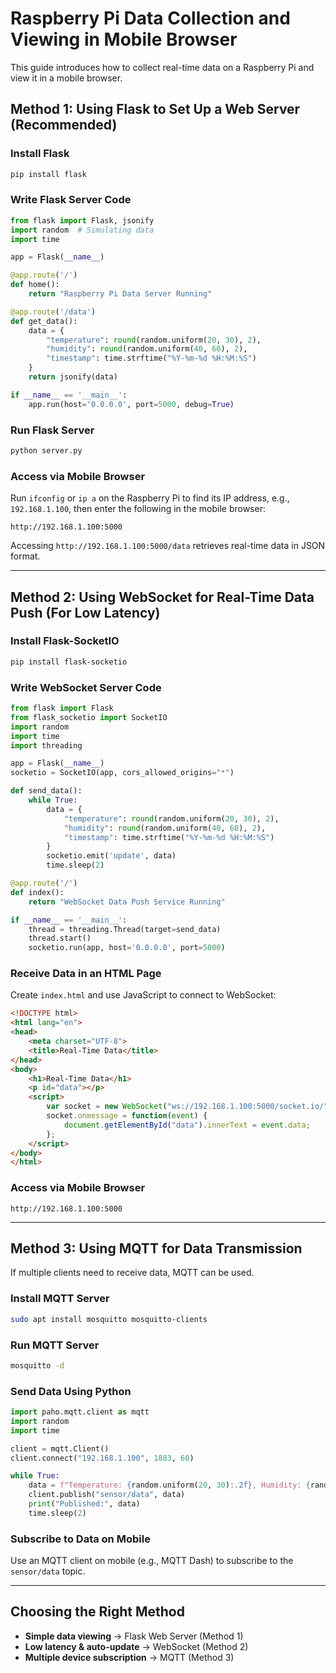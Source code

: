 # Raspberry Pi Data Collection and Viewing in Mobile Browser

This guide introduces how to collect real-time data on a Raspberry Pi and view it in a mobile browser.

## Method 1: Using Flask to Set Up a Web Server (Recommended)

### Install Flask
```bash
pip install flask
```

### Write Flask Server Code
```python
from flask import Flask, jsonify
import random  # Simulating data
import time

app = Flask(__name__)

@app.route('/')
def home():
    return "Raspberry Pi Data Server Running"

@app.route('/data')
def get_data():
    data = {
        "temperature": round(random.uniform(20, 30), 2),
        "humidity": round(random.uniform(40, 60), 2),
        "timestamp": time.strftime("%Y-%m-%d %H:%M:%S")
    }
    return jsonify(data)

if __name__ == '__main__':
    app.run(host='0.0.0.0', port=5000, debug=True)
```

### Run Flask Server
```bash
python server.py
```

### Access via Mobile Browser
Run `ifconfig` or `ip a` on the Raspberry Pi to find its IP address, e.g., `192.168.1.100`, then enter the following in the mobile browser:
```
http://192.168.1.100:5000
```
Accessing `http://192.168.1.100:5000/data` retrieves real-time data in JSON format.

---

## Method 2: Using WebSocket for Real-Time Data Push (For Low Latency)

### Install Flask-SocketIO
```bash
pip install flask-socketio
```

### Write WebSocket Server Code
```python
from flask import Flask
from flask_socketio import SocketIO
import random
import time
import threading

app = Flask(__name__)
socketio = SocketIO(app, cors_allowed_origins="*")

def send_data():
    while True:
        data = {
            "temperature": round(random.uniform(20, 30), 2),
            "humidity": round(random.uniform(40, 60), 2),
            "timestamp": time.strftime("%Y-%m-%d %H:%M:%S")
        }
        socketio.emit('update', data)
        time.sleep(2)

@app.route('/')
def index():
    return "WebSocket Data Push Service Running"

if __name__ == '__main__':
    thread = threading.Thread(target=send_data)
    thread.start()
    socketio.run(app, host='0.0.0.0', port=5000)
```

### Receive Data in an HTML Page
Create `index.html` and use JavaScript to connect to WebSocket:
```html
<!DOCTYPE html>
<html lang="en">
<head>
    <meta charset="UTF-8">
    <title>Real-Time Data</title>
</head>
<body>
    <h1>Real-Time Data</h1>
    <p id="data"></p>
    <script>
        var socket = new WebSocket("ws://192.168.1.100:5000/socket.io/");
        socket.onmessage = function(event) {
            document.getElementById("data").innerText = event.data;
        };
    </script>
</body>
</html>
```

### Access via Mobile Browser
```
http://192.168.1.100:5000
```

---

## Method 3: Using MQTT for Data Transmission

If multiple clients need to receive data, MQTT can be used.

### Install MQTT Server
```bash
sudo apt install mosquitto mosquitto-clients
```

### Run MQTT Server
```bash
mosquitto -d
```

### Send Data Using Python
```python
import paho.mqtt.client as mqtt
import random
import time

client = mqtt.Client()
client.connect("192.168.1.100", 1883, 60)

while True:
    data = f"Temperature: {random.uniform(20, 30):.2f}, Humidity: {random.uniform(40, 60):.2f}"
    client.publish("sensor/data", data)
    print("Published:", data)
    time.sleep(2)
```

### Subscribe to Data on Mobile
Use an MQTT client on mobile (e.g., MQTT Dash) to subscribe to the `sensor/data` topic.

---

## Choosing the Right Method
- **Simple data viewing** → Flask Web Server (Method 1)
- **Low latency & auto-update** → WebSocket (Method 2)
- **Multiple device subscription** → MQTT (Method 3)

